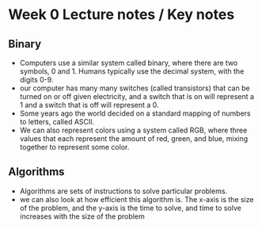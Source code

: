 # Week 0 Lecture notes / Key notes

## Binary
 - Computers use a similar system called binary, where there are two symbols, 0 and 1. Humans typically use the decimal system, with the digits 0-9.
 - our computer has many many switches (called transistors) that can be turned on or off given electricity, and a switch that is on will represent a 1 and a switch that is off will represent a 0.
 - Some years ago the world decided on a standard mapping of numbers to letters, called ASCII.
 - We can also represent colors using a system called RGB, where three values that each represent the amount of red, green, and blue, mixing together to represent some color.

## Algorithms
 - Algorithms are sets of instructions to solve particular problems.
 - we can also look at how efficient this algorithm is. The x-axis is the size of the problem, and the y-axis is the time to solve, and time to solve increases with the size of the problem
